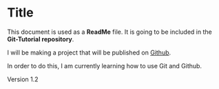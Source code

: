 # Title

This document is used as a **ReadMe** file.
It is going to be included in the **Git-Tutorial repository**.

I will be making a project that will be published on [Github](https://github.com/).

In order to do this, I am currently learning how to use Git and Github.

Version 1.2

